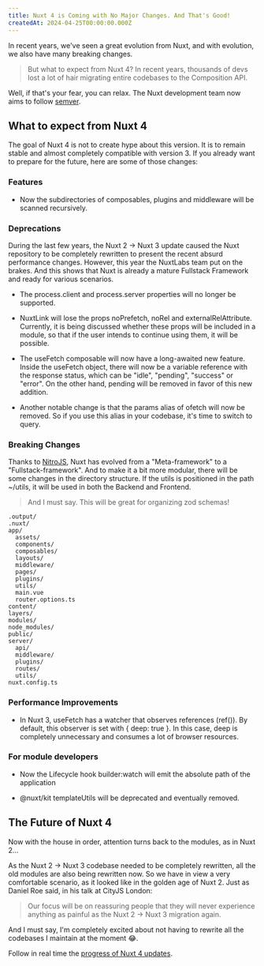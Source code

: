 ```yaml
---
title: Nuxt 4 is Coming with No Major Changes. And That's Good!
createdAt: 2024-04-25T00:00:00.000Z
---
```


In recent years, we've seen a great evolution from Nuxt, and with evolution, we also have many breaking changes.

> But what to expect from Nuxt 4? In recent years, thousands of devs lost a lot of hair migrating entire codebases to the Composition API.

Well, if that's your fear, you can relax. The Nuxt development team now aims to follow [semver](https://semver.org/).

## What to expect from Nuxt 4

The goal of Nuxt 4 is not to create hype about this version. It is to remain stable and almost completely compatible with version 3. If you already want to prepare for the future, here are some of those changes:

### Features

- Now the subdirectories of composables, plugins and middleware will be scanned recursively.

### Deprecations

During the last few years, the Nuxt 2 → Nuxt 3 update caused the Nuxt repository to be completely rewritten to present the recent absurd performance changes. However, this year the NuxtLabs team put on the brakes. And this shows that Nuxt is already a mature Fullstack Framework and ready for various scenarios.

- The process.client and process.server properties will no longer be supported.

* NuxtLink will lose the props noPrefetch, noRel and externalRelAttribute. Currently, it is being discussed whether these props will be included in a module, so that if the user intends to continue using them, it will be possible.

* The useFetch composable will now have a long-awaited new feature. Inside the useFetch object, there will now be a variable reference with the response status, which can be "idle", "pending", "success" or "error". On the other hand, pending will be removed in favor of this new addition.

* Another notable change is that the params alias of ofetch will now be removed. So if you use this alias in your codebase, it's time to switch to query.

### Breaking Changes

Thanks to [NitroJS](https://nitro.unjs.io/), Nuxt has evolved from a "Meta-framework" to a "Fullstack-framework". And to make it a bit more modular, there will be some changes in the directory structure. If the utils is positioned in the path ~/utils, it will be used in both the Backend and Frontend.

> And I must say. This will be great for organizing zod schemas!

```
.output/
.nuxt/
app/
  assets/
  components/
  composables/
  layouts/
  middleware/
  pages/
  plugins/
  utils/
  main.vue
  router.options.ts
content/
layers/
modules/
node_modules/
public/
server/
  api/
  middleware/
  plugins/
  routes/
  utils/
nuxt.config.ts
```

### Performance Improvements

- In Nuxt 3, useFetch has a watcher that observes references (ref()). By default, this observer is set with { deep: true }. In this case, deep is completely unnecessary and consumes a lot of browser resources.

### For module developers

- Now the Lifecycle hook builder:watch will emit the absolute path of the application

* @nuxt/kit templateUtils will be deprecated and eventually removed.

## The Future of Nuxt 4

Now with the house in order, attention turns back to the modules, as in Nuxt 2...

As the Nuxt 2 → Nuxt 3 codebase needed to be completely rewritten, all the old modules are also being rewritten now. So we have in view a very comfortable scenario, as it looked like in the golden age of Nuxt 2. Just as Daniel Roe said, in his talk at CityJS London:

> Our focus will be on reassuring people that they will never experience anything as painful as the Nuxt 2 → Nuxt 3 migration again.

And I must say, I'm completely excited about not having to rewrite all the codebases I maintain at the moment 😂.

Follow in real time the [progress of Nuxt 4 updates](https://github.com/nuxt/nuxt/issues?q=is%3Aopen+is%3Aissue+milestone%3A4.0).
